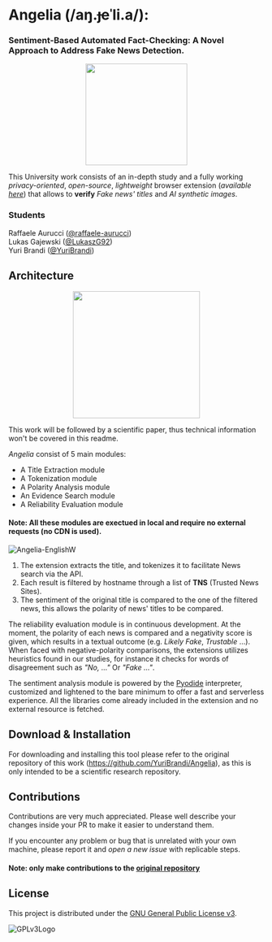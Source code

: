 # Angelia (/aŋ.ɟeˈli.a/):

### Sentiment-Based Automated Fact-Checking: A Novel Approach to Address Fake News Detection.

<p align='center'> 
    <img src=https://github.com/YuriBrandi/Angelia/assets/52039988/fe187280-24c1-4878-b211-98daf4e485d4 width=200>
</p>

This University work consists of an in-depth study and a fully working *privacy-oriented*, *open-source*, *lightweight* browser extension (*available [here](https://github.com/YuriBrandi/Angelia)*) that allows to **verify** *Fake news' titles* and *AI synthetic images*. 

### Students
Raffaele Aurucci ([@raffaele-aurucci](https://github.com/raffaele-aurucci))  
Lukas Gajewski ([@LukaszG92](https://github.com/LukaszG92))  
Yuri Brandi ([@YuriBrandi](https://github.com/YuriBrandi))


## Architecture

<p align='center'> 
    <img width="250" src="https://github.com/EdgeResearch/Angelia/assets/52039988/282976eb-3bef-4f6a-bc95-8aef95bca787">
</p>

This work will be followed by a scientific paper, thus technical information won't be covered in this readme.

*Angelia* consist of 5 main modules:

- A Title Extraction module
- A Tokenization module
- A Polarity Analysis module
- An Evidence Search module
- A Reliability Evaluation module

#### Note: All these modules are exectued in local and require no external requests (no CDN is used).

![Angelia-EnglishW](https://github.com/EdgeResearch/Angelia/assets/52039988/92f388df-5190-4107-a924-b9199827ee84)

1. The extension extracts the title, and tokenizes it to facilitate News search via the API.
2. Each result is filtered by hostname through a list of **TNS** (Trusted News Sites).
3. The sentiment of the original title is compared to the one of the filtered news, this allows the polarity of news' titles to be compared.

The reliability evaluation module is in continuous development. At the moment, the polarity of each news is compared and a negativity score is given, which results in a textual outcome (e.g. *Likely Fake*, *Trustable* ...). When faced with negative-polarity comparisons, the extensions utilizes heuristics found in our studies, for instance it checks for words of disagreement such as *"No, ..."* Or *"Fake ..."*.

The sentiment analysis module is powered by the [Pyodide](https://github.com/pyodide/pyodide) interpreter, customized and lightened to the bare minimum to offer a fast and serverless experience. All the libraries come already included in the extension and no external resource is fetched.


## Download & Installation

For downloading and installing this tool please refer to the original repository of this work (https://github.com/YuriBrandi/Angelia), as this is only intended to be a scientific research repository.

## Contributions

Contributions are very much appreciated. Please well describe your changes inside your PR to make it easier to understand them.

If you encounter any problem or bug that is unrelated with your own machine, please report it and *open a new issue* with replicable steps. 

#### Note: only make contributions to the [original repository](https://github.com/YuriBrandi/Angelia)

## License

This project is distributed under the [GNU General Public License v3](LICENSE).

![GPLv3Logo](https://www.gnu.org/graphics/gplv3-127x51.png)
